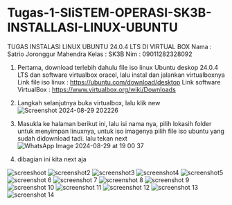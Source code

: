 # Tugas-1-SIiSTEM-OPERASI-SK3B-INSTALLASI-LINUX-UBUNTU

TUGAS INSTALASI LINUX UBUNTU 24.0.4 LTS DI VIRTUAL BOX
Nama   : Satrio Joronggur Mahendra
Kelas  : SK3B
Nim    : 09011282328092

1. Pertama, download terlebih dahulu file iso linux Ubuntu  deskop 24.0.4 LTS dan software virtualbox oracel, lalu instal dan jalankan virtualboxnya
   Link file iso linux : https://ubuntu.com/download/desktop
   Link software VirtualBox : https://www.virtualbox.org/wiki/Downloads
   
2. Langkah selanjutnya buka virtualbox, lalu klik new
![Screenshot 2024-08-29 202226](https://github.com/user-attachments/assets/05c7e0d6-c3be-4705-9a4d-48bafd070ea9)

3. Masukla ke halaman berikut ini, lalu isi nama nya, pilih lokasih folder untuk menyimpan linuxnya, untuk iso imagenya pilih file iso ubuntu yang sudah didownload tadi. lalu tekan next
   ![WhatsApp Image 2024-08-29 at 19 00 37](https://github.com/user-attachments/assets/fbb81344-8aa3-4f88-a417-abbcca5f30ae)

4. dibagian ini kita next aja
   
   
![screeshoot](https://github.com/user-attachments/assets/3c9bc4fe-14c2-4b20-8bad-0988fc101b7f)
![screenshot2](https://github.com/user-attachments/assets/43bff0c0-7000-455a-8951-2ec79ad3229a)
![screenshot3](https://github.com/user-attachments/assets/36ee6daa-3646-48c7-9953-9e534a66d964)
![screenshot4](https://github.com/user-attachments/assets/6cce3f96-60b1-4a5c-8972-fb5802fe6e32)
![screenshot5](https://github.com/user-attachments/assets/f577ae5a-254f-42d2-be68-de3da25c36e1)
![screenshot 6](https://github.com/user-attachments/assets/698b04dd-b1bc-4efd-a7c4-02214c08aa16)
![screenshot 7](https://github.com/user-attachments/assets/65ffe9df-22c8-4e06-8e35-026bd91f8f44)
![screenshot 8](https://github.com/user-attachments/assets/bc3a8633-9f19-4789-9801-1d8db64d27be)
![screenshot 9](https://github.com/user-attachments/assets/2e0ddc8a-64ee-4190-9005-58a0c553945a)
![screenshot 10](https://github.com/user-attachments/assets/a2bbf8ff-12c9-4765-bffa-c53cb01697cc)
![screenshot 11](https://github.com/user-attachments/assets/d59c5a74-3a7a-4f7a-9b7d-5178e2c3c275)
![screenshot 12](https://github.com/user-attachments/assets/83c8e369-f546-4e5a-ab03-19884dd4d4bd)
![screenshot 13](https://github.com/user-attachments/assets/919b3750-f752-44a5-bebb-0a3200bda9dc)
![screenshot 14](https://github.com/user-attachments/assets/78ee2c66-cd6c-4fa2-a352-44e7beb7a410)
